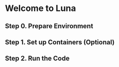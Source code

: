 # Welcome to Luna

## Step 0. Prepare Environment

## Step 1. Set up Containers (Optional)

## Step 2. Run the Code